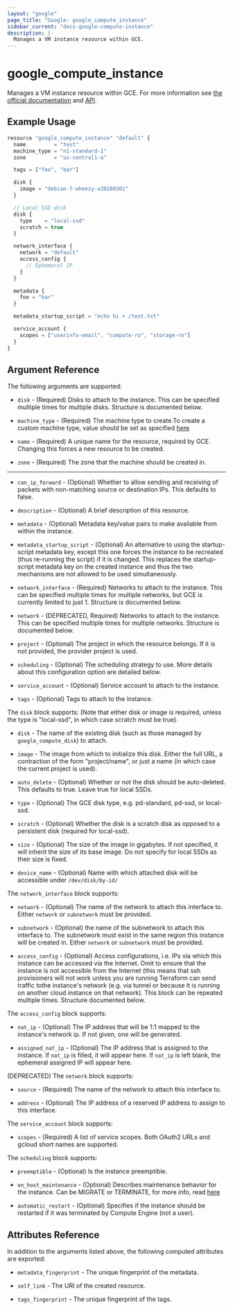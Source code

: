 ```yaml
---
layout: "google"
page_title: "Google: google_compute_instance"
sidebar_current: "docs-google-compute-instance"
description: |-
  Manages a VM instance resource within GCE.
---
```


# google\_compute\_instance

Manages a VM instance resource within GCE. For more information see
[the official documentation](https://cloud.google.com/compute/docs/instances)
and
[API](https://cloud.google.com/compute/docs/reference/latest/instances).


## Example Usage

```js
resource "google_compute_instance" "default" {
  name         = "test"
  machine_type = "n1-standard-1"
  zone         = "us-central1-a"

  tags = ["foo", "bar"]

  disk {
    image = "debian-7-wheezy-v20160301"
  }

  // Local SSD disk
  disk {
    type    = "local-ssd"
    scratch = true
  }

  network_interface {
    network = "default"
    access_config {
      // Ephemeral IP
    }
  }

  metadata {
    foo = "bar"
  }

  metadata_startup_script = "echo hi > /test.txt"

  service_account {
    scopes = ["userinfo-email", "compute-ro", "storage-ro"]
  }
}
```

## Argument Reference

The following arguments are supported:

* `disk` - (Required) Disks to attach to the instance. This can be specified
    multiple times for multiple disks. Structure is documented below.

* `machine_type` - (Required) The machine type to create.To create a custom
    machine type, value should be set as specified
    [here](https://cloud.google.com/compute/docs/reference/latest/instances#machineType)

* `name` - (Required) A unique name for the resource, required by GCE.
    Changing this forces a new resource to be created.

* `zone` - (Required) The zone that the machine should be created in.

- - -

* `can_ip_forward` - (Optional) Whether to allow sending and receiving of
    packets with non-matching source or destination IPs.
    This defaults to false.

* `description` - (Optional) A brief description of this resource.

* `metadata` - (Optional) Metadata key/value pairs to make available from
    within the instance.

* `metadata_startup_script` - (Optional) An alternative to using the
    startup-script metadata key, except this one forces the instance to be
    recreated (thus re-running the script) if it is changed. This replaces the
    startup-script metadata key on the created instance and thus the two
    mechanisms are not allowed to be used simultaneously.

* `network_interface` - (Required) Networks to attach to the instance. This can
    be specified multiple times for multiple networks, but GCE is currently
    limited to just 1. Structure is documented below.

* `network` - (DEPRECATED, Required) Networks to attach to the instance. This
    can be specified multiple times for multiple networks. Structure is
    documented below.

* `project` - (Optional) The project in which the resource belongs. If it
    is not provided, the provider project is used.

* `scheduling` - (Optional) The scheduling strategy to use. More details about
    this configuration option are detailed below.

* `service_account` - (Optional) Service account to attach to the instance.

* `tags` - (Optional) Tags to attach to the instance.

The `disk` block supports: (Note that either disk or image is required, unless
the type is "local-ssd", in which case scratch must be true).

* `disk` - The name of the existing disk (such as those managed by
    `google_compute_disk`) to attach.

* `image` - The image from which to initialize this
    disk. Either the full URL, a contraction of the form "project/name", or
    just a name (in which case the current project is used).

* `auto_delete` - (Optional) Whether or not the disk should be auto-deleted.
    This defaults to true. Leave true for local SSDs.

* `type` - (Optional) The GCE disk type, e.g. pd-standard, pd-ssd, or local-ssd.

* `scratch` - (Optional) Whether the disk is a scratch disk as opposed to a
    persistent disk (required for local-ssd).

* `size` - (Optional) The size of the image in gigabytes. If not specified, it
    will inherit the size of its base image. Do not specify for local SSDs as
    their size is fixed.

* `device_name` - (Optional) Name with which attached disk will be accessible
    under `/dev/disk/by-id/`

The `network_interface` block supports:

* `network` - (Optional) The name of the network to attach this interface to.
    Either `network` or `subnetwork` must be provided.

*  `subnetwork` - (Optional) the name of the subnetwork to attach this interface
    to. The subnetwork must exist in the same region this instance will be
    created in. Either `network` or `subnetwork` must be provided.

* `access_config` - (Optional) Access configurations, i.e. IPs via which this
    instance can be accessed via the Internet. Omit to ensure that the instance
    is not accessible from the Internet (this means that ssh provisioners will
    not work unless you are running Terraform can send traffic tothe instance's
    network (e.g. via tunnel or because it is running on another cloud instance
    on that network). This block can be repeated multiple times. Structure
    documented below.

The `access_config` block supports:

* `nat_ip` - (Optional) The IP address that will be 1:1 mapped to the instance's
    network ip. If not given, one will be generated.

* `assigned_nat_ip` - (Optional) The IP address that is assigned to the
    instance. If `nat_ip` is filled, it will appear here. If `nat_ip` is left
    blank, the ephemeral assigned IP will appear here.

(DEPRECATED) The `network` block supports:

* `source` - (Required) The name of the network to attach this interface to.

* `address` - (Optional) The IP address of a reserved IP address to assign
    to this interface.

The `service_account` block supports:

* `scopes` - (Required) A list of service scopes. Both OAuth2 URLs and gcloud
    short names are supported.

The `scheduling` block supports:

* `preemptible` - (Optional) Is the instance preemptible.

* `on_host_maintenance` - (Optional) Describes maintenance behavior for the
    instance. Can be MIGRATE or TERMINATE, for more info, read
    [here](https://cloud.google.com/compute/docs/instances/setting-instance-scheduling-options)

* `automatic_restart` - (Optional) Specifies if the instance should be
    restarted if it was terminated by Compute Engine (not a user).

## Attributes Reference

In addition to the arguments listed above, the following computed attributes are
exported:

* `metadata_fingerprint` - The unique fingerprint of the metadata.

* `self_link` - The URI of the created resource.

* `tags_fingerprint` - The unique fingerprint of the tags.
